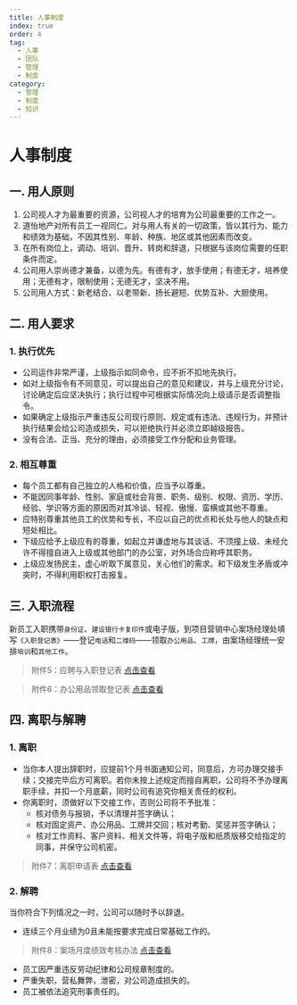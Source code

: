 ```yaml
---
title: 人事制度
index: true
order: 4
tag:
  - 人事
  - 团队
  - 管理
  - 制度
category:
  - 管理
  - 制度
  - 知识
---
```


# 人事制度

## 一. 用人原则

1. 公司视人才为最重要的资源，公司视人才的培育为公司最重要的工作之一。
2. 道怡地产对所有员工一视同仁。对与用人有关的一切政策，皆以其行为、能力和绩效为基础，不因其性别、年龄、种族、地区或其他因素而改变。
3. 在所有岗位上，调动、培训、晋升、转岗和辞退，只根据与该岗位需要的任职条件而定。
4. 公司用人崇尚德才兼备，以德为先。有德有才，放手使用；有德无才，培养使用；无德有才，限制使用；无德无才，坚决不用。
5. 公司用人方式：新老结合、以老带新、扬长避短、优势互补、大胆使用。

## 二. 用人要求

### 1. 执行优先
   - 公司运作非常严谨，上级指示如同命令，应不折不扣地先执行。
   - 如对上级指令有不同意见，可以提出自己的意见和建议，并与上级充分讨论，讨论确定后应坚决执行；执行过程中可根据实际情况向上级请示是否调整指令。
   - 如果确定上级指示严重违反公司现行原则、规定或有违法、违规行为，并预计执行结果会给公司造成损失，可以拒绝执行并必须立即越级报告。
   - 没有合法、正当、充分的理由，必须接受工作分配和业务管理。

### 2. 相互尊重
   - 每个员工都有自己独立的人格和价值，应当予以尊重。
   - 不能因同事年龄、性别、家庭或社会背景、职务、级别、权限、资历、学历、经验、学识等方面的原因而对其冷谈、轻视、傲慢、蛮横或其他不尊重。
   - 应特别尊重其他员工的优势和专长，不应以自己的优点和长处与他人的缺点和短处相比。
   - 下级应给予上级应有的尊重，如起立并谦虚地与其谈话、不顶撞上级、未经允许不得擅自进入上级或其他部门的办公室，对外场合应称呼其职务。
   - 上级应发扬民主，虚心听取下属意见，关心他们的需求。和下级发生矛盾或冲突时，不得利用职权打击报复。

## 三. 入职流程

新员工入职携带`身份证`、`建设银行卡复印件`或电子版，到项目营销中心案场经理处填写`《入职登记表》`——登记`电话`和`二维码`——领取`办公用品`、`工牌`，由案场经理统一安排`培训`和`其他工作`。

>附件5：应聘与入职登记表 [点击查看](/about/管理体系/表单模板#行政人事表单/)

>附件6：办公用品领取登记表 [点击查看](/about/管理体系/表单模板#行政人事表单/)

## 四. 离职与解聘
### 1. 离职
   - 当你本人提出辞职时，应提前1个月书面通知公司，同意后，方可办理交接手续；交接完毕后方可离职。若你未按上述规定而擅自离职，公司将不予办理离职手续，并扣一个月底薪，同时公司有追究你相关责任的权利。
   - 你离职时，须做好以下交接工作，否则公司将不予批准：
     - 核对债务与报销，予以清理并签字确认；
     - 核对固定资产、办公用品、工牌并交回；核对考勤、奖惩并签字确认；
     - 核对工作资料、客户资料、相关文件等，将电子版和纸质版移交给指定的同事，并保守公司机密。

>附件7：离职申请表 [点击查看](/about/管理体系/表单模板#行政人事表单/)

### 2. 解聘
当你符合下列情况之一时，公司可以随时予以辞退。

   - 连续三个月业绩为0且未能按要求完成日常基础工作的。
>附件8：案场月度绩效考核办法 [点击查看](/about/管理体系/表单模板#营销管理表单/)

   - 员工因严重违反劳动纪律和公司规章制度的。
   - 严重失职，营私舞弊，泄密，对公司造成损失的。
   - 员工被依法追究刑事责任的。